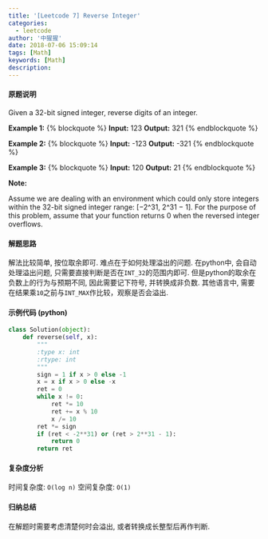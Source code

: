 ```yaml
---
title: '[Leetcode 7] Reverse Integer'
categories:
  - leetcode
author: '中猩猩'
date: 2018-07-06 15:09:14
tags: [Math]
keywords: [Math]
description:
---
```

#### 原题说明
Given a 32-bit signed integer, reverse digits of an integer.

**Example 1:**
{% blockquote %}
**Input:** 123
**Output:** 321
{% endblockquote %}

**Example 2:**
{% blockquote %}
**Input:** -123
**Output:** -321
{% endblockquote %}

**Example 3:**
{% blockquote %}
**Input:** 120
**Output:** 21
{% endblockquote %}

**Note:**

Assume we are dealing with an environment which could only store integers within the 32-bit signed integer range: [−2^31,  2^31 − 1].
For the purpose of this problem, assume that your function returns 0 when the reversed integer overflows.

#### 解题思路
解法比较简单, 按位取余即可. 难点在于如何处理溢出的问题. 在python中, 会自动处理溢出问题, 只需要直接判断是否在`INT_32`的范围内即可. 
但是python的取余在负数上的行为与预期不同, 因此需要记下符号, 并转换成非负数. 其他语言中, 需要在结果乘`10`之前与`INT_MAX`作比较，观察是否会溢出.

#### 示例代码 (python)
```python
class Solution(object):
    def reverse(self, x):
        """
        :type x: int
        :rtype: int
        """
        sign = 1 if x > 0 else -1
        x = x if x > 0 else -x
        ret = 0
        while x != 0:
            ret *= 10
            ret += x % 10
            x /= 10
        ret *= sign
        if (ret < -2**31) or (ret > 2**31 - 1):
            return 0
        return ret
```

#### 复杂度分析
时间复杂度: `O(log n)`
空间复杂度: `O(1)`

#### 归纳总结
在解题时需要考虑清楚何时会溢出, 或者转换成长整型后再作判断.
